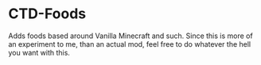 # CTD-Foods
Adds foods based around Vanilla Minecraft and such. Since this is more of an experiment to me, than an actual mod, feel free to do whatever the hell you want with this.
